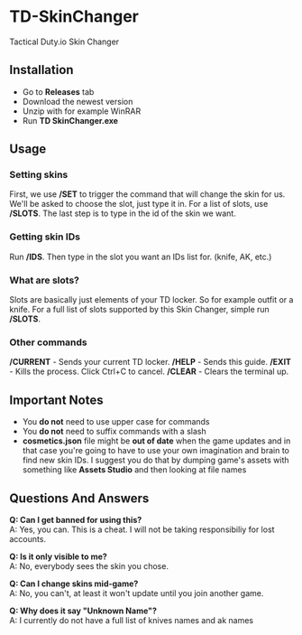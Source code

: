 # TD-SkinChanger
Tactical Duty.io Skin Changer

## **Installation**
* Go to **Releases** tab
* Download the newest version
* Unzip with for example WinRAR
* Run **TD SkinChanger.exe**

## **Usage**
### Setting skins
First, we use **/SET** to trigger the command that will change the skin for us. We'll be asked to choose the slot, just type it in. For a list of slots, use **/SLOTS**. The last step is to type in the id of the skin we want.
### Getting skin IDs
Run **/IDS**. Then type in the slot you want an IDs list for. (knife, AK, etc.)
### What are slots?
Slots are basically just elements of your TD locker. So for example outfit or a knife. For a full list of slots supported by this Skin Changer, simple run **/SLOTS**.
### Other commands
**/CURRENT** - Sends your current TD locker.
**/HELP** - Sends this guide.
**/EXIT** - Kills the process. Click Ctrl+C to cancel.
**/CLEAR** - Clears the terminal up.

## **Important Notes**
* You **do not** need to use upper case for commands
* You **do not** need to suffix commands with a slash
* **cosmetics.json** file might be **out of date** when the game updates and in that case you're going to have to use your own imagination and brain to find new skin IDs. I suggest you do that by dumping game's assets with something like **Assets Studio** and then looking at file names

## **Questions And Answers**<br>
**Q: Can I get banned for using this?**<br>
A: Yes, you can. This is a cheat. I will not be taking responsibiliy for lost accounts.<br>

**Q: Is it only visible to me?**<br>
A: No, everybody sees the skin you chose.<br>

**Q: Can I change skins mid-game?**<br>
A: No, you can't, at least it won't update until you join another game.<br>

**Q: Why does it say "Unknown Name"?**<br>
A: I currently do not have a full list of knives names and ak names<br>
